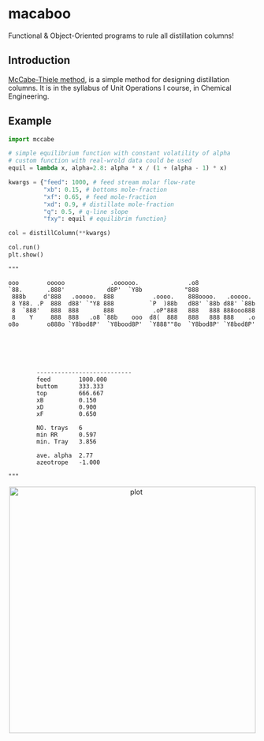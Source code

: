 # macaboo
Functional & Object-Oriented programs to rule all distillation columns!

## Introduction
[McCabe-Thiele method](https://en.wikipedia.org/wiki/McCabe%E2%80%93Thiele_method), is a simple method for designing distillation columns. It is in the syllabus of Unit Operations I course, in Chemical Engineering.

## Example
```python
import mccabe

# simple equilibrium function with constant volatility of alpha
# custom function with real-wrold data could be used
equil = lambda x, alpha=2.8: alpha * x / (1 + (alpha - 1) * x)

kwargs = {"feed": 1000, # feed stream molar flow-rate
          "xb": 0.15, # bottoms mole-fraction
          "xf": 0.65, # feed mole-fraction
          "xd": 0.9, # distillate mole-fraction
          "q": 0.5, # q-line slope
          "fxy": equil # equilibrim function}

col = distillColumn(**kwargs)

col.run()
plt.show()
```
```
"""

ooo        ooooo             .oooooo.              .o8
`88.       .888'            d8P'  `Y8b            "888
 888b     d'888   .ooooo.  888           .oooo.    888oooo.   .ooooo.
 8 Y88. .P  888  d88' `"Y8 888          `P  )88b   d88' `88b d88' `88b
 8  `888'   888  888       888           .oP"888   888   888 888ooo888
 8    Y     888  888   .o8 `88b    ooo  d8(  888   888   888 888    .o
o8o        o888o `Y8bod8P'  `Y8bood8P'  `Y888""8o  `Y8bod8P' `Y8bod8P'






        ---------------------------
        feed        1000.000
        buttom      333.333
        top         666.667
        xB          0.150
        xD          0.900
        xF          0.650

        NO. trays   6
        min RR      0.597
        min. Tray   3.856

        ave. alpha  2.77
        azeotrope   -1.000

"""
```

<p align="center">
  <img src="https://github.com/314arhaam/macaboo/gallery/McCabe-Thiele.png" width="500" title="plot">
</p>

